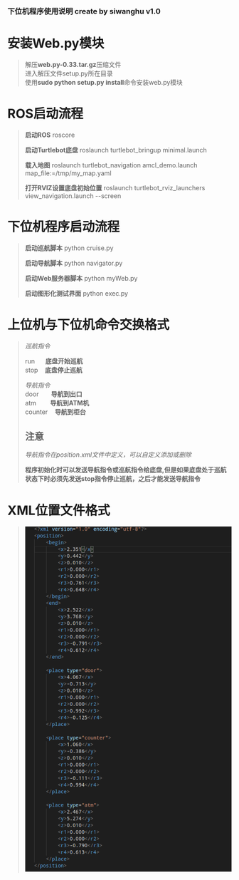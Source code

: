 ### 下位机程序使用说明 create by siwanghu v1.0 
# 安装Web.py模块 
> 解压**web.py-0.33.tar.gz**压缩文件  
> 进入解压文件setup.py所在目录  
> 使用**sudo python setup.py install**命令安装web.py模块  

# ROS启动流程  
> **启动ROS** roscore  
>  
> **启动Turtlebot底盘** roslaunch turtlebot_bringup minimal.launch 
>   
> **载入地图** roslaunch turtlebot_navigation amcl_demo.launch map_file:=/tmp/my_map.yaml  
>  
> **打开RVIZ设置底盘初始位置** roslaunch turtlebot_rviz_launchers view_navigation.launch --screen  
# 下位机程序启动流程  
> **启动巡航脚本** python cruise.py  
>  
> **启动导航脚本** python navigator.py  
>  
> **启动Web服务器脚本** python myWeb.py  
>  
> **启动图形化测试界面** python exec.py  
# 上位机与下位机命令交换格式  
> *巡航指令*  
>  
> run &nbsp;&nbsp;&nbsp;&nbsp; **底盘开始巡航**  
> stop&nbsp;&nbsp;&nbsp;&nbsp;**底盘停止巡航**  
>  
> *导航指令*  
> door&nbsp;&nbsp;&nbsp;&nbsp;&nbsp;&nbsp;&nbsp;**导航到出口**  
> atm&nbsp;&nbsp;&nbsp;&nbsp;&nbsp;&nbsp;&nbsp;&nbsp;**导航到ATM机**  
> counter&nbsp;&nbsp;&nbsp;&nbsp;**导航到柜台**  
>  
> ## 注意  
> *导航指令在position.xml文件中定义，可以自定义添加或删除*  
>   
> **程序初始化时可以发送导航指令或巡航指令给底盘,但是如果底盘处于巡航状态下时必须先发送stop指令停止巡航，之后才能发送导航指令**  
# XML位置文件格式
> ![图片](xml.png)